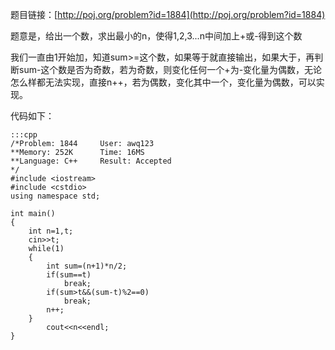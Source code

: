 <!--
.. title: POJ 1844 Sum C++版
.. slug: poj-1844
.. date: 2013-04-07T08:31:42+08:00
.. tags:
.. link:
.. description:
.. type: text
-->

题目链接：[http://poj.org/problem?id=1884](http://poj.org/problem?id=1884)


题意是，给出一个数，求出最小的n，使得1,2,3...n中间加上+或-得到这个数

我们一直由1开始加，知道sum>=这个数，如果等于就直接输出，如果大于，再判断sum-这个数是否为奇数，若为奇数，则变化任何一个+为-变化量为偶数，无论怎么样都无法实现，直接n++，若为偶数，变化其中一个，变化量为偶数，可以实现。


代码如下：

	:::cpp
	/*Problem: 1844		User: awq123
	**Memory: 252K		Time: 16MS
	**Language: C++		Result: Accepted
	*/
	#include <iostream>
	#include <cstdio>
	using namespace std;

	int main()
	{
		int n=1,t;
		cin>>t;
		while(1)
		{
			int sum=(n+1)*n/2;
			if(sum==t)
				break;
			if(sum>t&&(sum-t)%2==0)
				break;
			n++;
		}
			cout<<n<<endl;
	}
